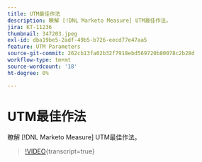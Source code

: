 ```yaml
---
title: UTM最佳作法
description: 瞭解 [!DNL Marketo Measure] UTM最佳作法。
jira: KT-11236
thumbnail: 347203.jpeg
exl-id: dba19be5-2adf-49b5-b726-eecd77e47aa5
feature: UTM Parameters
source-git-commit: 262cb13fa02b32f7918ebd569720b80078c2b28d
workflow-type: tm+mt
source-wordcount: '18'
ht-degree: 0%

---
```


# UTM最佳作法

瞭解 [!DNL Marketo Measure] UTM最佳作法。

>[!VIDEO](https://video.tv.adobe.com/v/347203/?learn=on){transcript=true}
